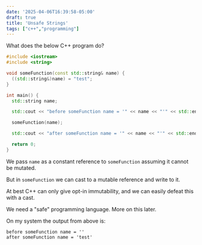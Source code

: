 ```yaml
---
date: '2025-04-06T16:39:58-05:00'
draft: true
title: 'Unsafe Strings'
tags: ["c++","programming"]
---
```

What does the below C++ program do?

```cpp
#include <iostream>
#include <string>

void someFunction(const std::string& name) {
  ((std::string&)name) = "test";
}

int main() {
  std::string name;

  std::cout << "before someFunction name = '" << name << "'" << std::endl;

  someFunction(name);

  std::cout << "after someFunction name = '" << name << "'" << std::endl;

  return 0;
}
```


We pass `name` as a constant reference to `someFunction` assuming it cannot be mutated.

But in `someFunction` we can cast to a mutable reference and write to it.

At best C++ can only give opt-in immutability, and we can easily defeat this with a cast.

We need a "safe" programming language.  More on this later.

On my system the output from above is:

```
before someFunction name = ''
after someFunction name = 'test'
```
